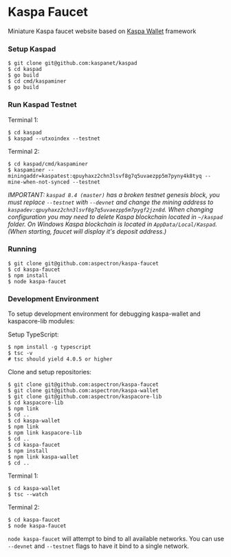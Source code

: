 # Kaspa Faucet

Miniature Kaspa faucet website based on [Kaspa Wallet](https://github.com/aspectron/kaspa-wallet) framework

### Setup Kaspad

    $ git clone git@github.com:kaspanet/kaspad
    $ cd kaspad
    $ go build
    $ cd cmd/kaspaminer
    $ go build

### Run Kaspad Testnet
Terminal 1: 

    $ cd kaspad
    $ kaspad --utxoindex --testnet


Terminal 2: 

    $ cd kaspad/cmd/kaspaminer
    $ kaspaminer --miningaddr=kaspatest:qpuyhaxz2chn3lsvf8g7q5uvaezpp5m7pyny4k8tyq --mine-when-not-synced --testnet

*IMPORTANT: `kaspad 8.4 (master)` has a broken testnet genesis block, you must replace `--testnet` with `--devnet` and change the mining address to `kaspadev:qpuyhaxz2chn3lsvf8g7q5uvaezpp5m7pygf2jzn8d`.* *When changing configuration you may need to delete Kaspa blockchain located in `~/kaspad` folder. On Windows Kaspa blockchain is located in `AppData/Local/Kaspad`.* *(When starting, faucet will display it's deposit address.)*

### Running

    $ git clone git@github.com:aspectron/kaspa-faucet
    $ cd kaspa-faucet
    $ npm install
    $ node kaspa-faucet

### Development Environment

To setup development environment for debugging kaspa-wallet and kaspacore-lib modules:

Setup TypeScript:

    $ npm install -g typescript
    $ tsc -v
    # tsc should yield 4.0.5 or higher

Clone and setup repositories:

    $ git clone git@github.com:aspectron/kaspa-faucet
    $ git clone git@github.com:aspectron/kaspa-wallet
    $ git clone git@github.com:aspectron/kaspacore-lib
    $ cd kaspacore-lib
    $ npm link
    $ cd ..
    $ cd kaspa-wallet
    $ npm link
    $ npm link kaspacore-lib
    $ cd ..
    $ cd kaspa-faucet
    $ npm install
    $ npm link kaspa-wallet
    $ cd ..

Terminal 1:

    $ cd kaspa-wallet
    $ tsc --watch

Terminal 2:

    $ cd kaspa-faucet
    $ node kaspa-faucet
    
`node kaspa-faucet` will attempt to bind to all available networks. You can use `--devnet` and `--testnet` flags to have it bind to a single network.



